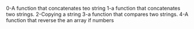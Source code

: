 0-A function that concatenates teo string
1-a function that concatenates two strings.
2-Copying a string
3-a function that compares two strings.
4-A function that reverse the an array if numbers
